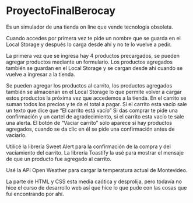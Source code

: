 # ProyectoFinalBerocay

Es un simulador de una tienda on line que vende tecnología obsoleta.

Cuando accedes por primera vez te pide un nombre que se guarda en el Local Storage y después lo carga desde ahí y no te lo vuelve a pedir.

La primera vez que se ingresa hay 4 productos precargados, se pueden agregar productos mediante un formulario. Los productos agregados también se guardan en el Local Storage y se cargan desde ahí cuando se vuelve a ingresar a la tienda.

Se pueden agregar los productos al carrito, los productos agregados también se almacenan en el Local Storage lo que permite volver a cargar estos productos la próxima vez que accedemos a la tienda.
En el carrito se suman todos los precios y te da el total a pagar.
Si el carrito esta vacío sale un texto que dice que “El carrito está vacío” 
Si das comprar te pide una confirmación y un cartel de agradecimiento, si el carrito esta vacío te sale una alerta.
El botón de “Vaciar carrito” solo aparece si hay productos agregados, cuando se da clic en él se pide una confirmación antes de vaciarlo. 

Utilicé la librería Sweet Alert para la confirmación de la compra y del vaciamiento del carrito. La librería Toastify la usé para mostrar el mensaje de que un producto fue agregado al carrito.

Usé la API Open Weather para cargar la temperatura actual de Montevideo.

La parte de HTML y CSS esta media caótica y desprolija, pero todavía no hice el curso de desarrollo web así que hice lo que pude con las cosas que fui encontrando por ahí.
